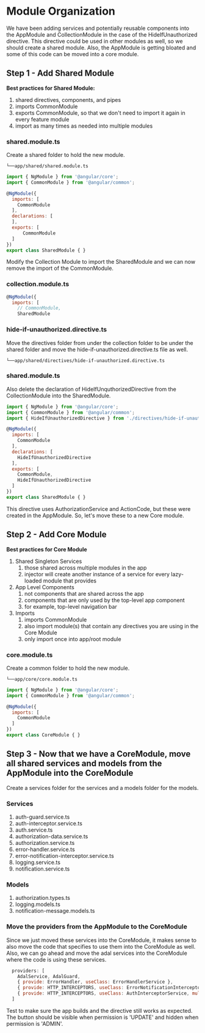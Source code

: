 # Module Organization

We have been adding services and potentially reusable components into the AppModule and CollectionModule in the case of the HideIfUnauthorized directive. This directive could be used in other modules as well, so we should create a shared module. Also, the AppModule is getting bloated and some of this code can be moved into a core module.

## Step 1 - Add Shared Module

**Best practices for Shared Module:**
1. shared directives, components, and pipes
2. imports CommonModule
3. exports CommonModule, so that we don't need to import it again in every feature module
4. import as many times as needed into multiple modules

### shared.module.ts
Create a shared folder to hold the new module.
```
└──app/shared/shared.module.ts
```

```javascript
import { NgModule } from '@angular/core';
import { CommonModule } from '@angular/common';

@NgModule({
  imports: [
    CommonModule
  ],
  declarations: [
  ],
  exports: [
      CommonModule
  ]
})
export class SharedModule { }
```

Modify the Collection Module to import the SharedModule and we can now remove the import of the CommonModule.

### collection.module.ts
```javascript
@NgModule({
  imports: [
    // CommonModule,
    SharedModule
```

### hide-if-unauthorized.directive.ts
Move the directives folder from under the collection folder to be under the shared folder and move the hide-if-unauthorized.directive.ts file as well.
```
└──app/shared/directives/hide-if-unauthorized.directive.ts
```

### shared.module.ts
Also delete the declaration of HideIfUnquthorizedDirective from the CollectionModule into the SharedModule.

```javascript
import { NgModule } from '@angular/core';
import { CommonModule } from '@angular/common';
import { HideIfUnauthorizedDirective } from './directives/hide-if-unauthorized.directive';

@NgModule({
  imports: [
    CommonModule
  ],
  declarations: [
    HideIfUnauthorizedDirective
  ],
  exports: [
    CommonModule,
    HideIfUnauthorizedDirective
  ]
})
export class SharedModule { }

```

This directive uses AuthorizationService and ActionCode, but these were created in the AppModule. So, let's move these to a new Core module.

## Step 2 - Add Core Module
**Best practices for Core Module**
1. Shared Singleton Services
    1. those shared across multiple modules in the app
    2. injector will create another instance of a service for every lazy-loaded module that provides
2. App Level Components
    1. not components that are shared across the app
    2. components that are only used by the top-level app component
    3. for example, top-level navigation bar
3. Imports
    1. imports CommonModule
    2. also import module(s) that contain any directives you are using in the Core Module
    3. only import once into app/root module

### core.module.ts
Create a common folder to hold the new module.
```
└──app/core/core.module.ts
```

```javascript
import { NgModule } from '@angular/core';
import { CommonModule } from '@angular/common';

@NgModule({
  imports: [
    CommonModule
  ]
})
export class CoreModule { }
```

## Step 3 - Now that we have a CoreModule, move all shared services and models from the AppModule into the CoreModule

Create a services folder for the services and a models folder for the models.

### Services
1. auth-guard.service.ts
2. auth-interceptor.service.ts
3. auth.service.ts
4. authorization-data.service.ts
5. authorization.service.ts
6. error-handler.service.ts
7. error-notification-interceptor.service.ts
7. logging.service.ts
8. notification.service.ts

### Models
1. authorization.types.ts
2. logging.models.ts
3. notification-message.models.ts

### Move the providers from the AppModule to the CoreModule
Since we just moved these services into the CoreModule, it makes sense to also move the code that specifies to use them into the CoreModule as well. Also, we can go ahead and move the adal services into the CoreModule where the code is using these services.

```javascript
  providers: [
    AdalService, AdalGuard,
    { provide: ErrorHandler, useClass: ErrorHandlerService },
    { provide: HTTP_INTERCEPTORS, useClass: ErrorNotificationInterceptor, multi: true },
    { provide: HTTP_INTERCEPTORS, useClass: AuthInterceptorService, multi: true }
  ]
```

Test to make sure the app builds and the directive still works as expected. The button should be visible when permission is 'UPDATE' and hidden when permission is 'ADMIN'.